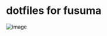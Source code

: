 # dotfiles for fusuma
![image](https://github.com/minhaz1010/dotfiles/assets/66476980/39548368-adc4-4d62-bc43-4c68f16e292d)
